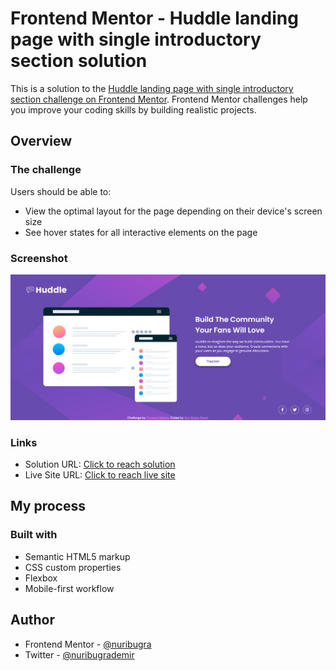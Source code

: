 # Frontend Mentor - Huddle landing page with single introductory section solution

This is a solution to the [Huddle landing page with single introductory section challenge on Frontend Mentor](https://www.frontendmentor.io/challenges/huddle-landing-page-with-a-single-introductory-section-B_2Wvxgi0). Frontend Mentor challenges help you improve your coding skills by building realistic projects. 

## Overview

### The challenge

Users should be able to:

- View the optimal layout for the page depending on their device's screen size
- See hover states for all interactive elements on the page

### Screenshot

![](./screenshot.png)

### Links

- Solution URL: [Click to reach solution](https://luminous-chimera-5728f4.netlify.app/)
- Live Site URL: [Click to reach live site](https://www.frontendmentor.io/solutions/responsive-landing-page-css-flexbox-Tl-g_12KWV)

## My process

### Built with

- Semantic HTML5 markup
- CSS custom properties
- Flexbox
- Mobile-first workflow


## Author

- Frontend Mentor - [@nuribugra](https://www.frontendmentor.io/profile/nuribugra)
- Twitter - [@nuribugrademir](https://www.twitter.com/nuribugrademir)
